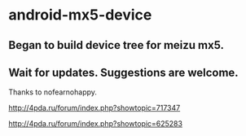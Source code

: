 # android-mx5-device
## Began to build device tree for meizu mx5.
## Wait for updates. Suggestions are welcome.
Thanks to nofearnohappy.


http://4pda.ru/forum/index.php?showtopic=717347

http://4pda.ru/forum/index.php?showtopic=625283
